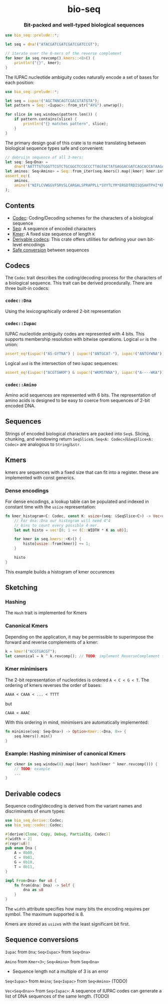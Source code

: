 <div class="title-block" style="text-align: center;" align="center">

# bio-seq

### Bit-packed and well-typed biological sequences
</div>

```rust
use bio_seq::prelude::*;

let seq = dna!("ATACGATCGATCGATCGATCCGT");

// iterate over the 8-mers of the reverse complement
for kmer in seq.revcomp().kmers::<8>() {
    println!("{}", kmer);
}
```

The IUPAC nucleotide ambiguity codes naturally encode a set of bases for each position:

```rust
use bio_seq::prelude::*;

let seq = iupac!("AGCTNNCAGTCGACGTATGTA");
let pattern = Seq::<Iupac>::from_str("AYG").unwrap();

for slice in seq.windows(pattern.len()) {
    if pattern.contains(slice) {
        println!("{} matches pattern", slice);
    }
}
```

The primary design goal of this crate is to make translating between biological sequence types safe and convenient:

```rust
// debruijn sequence of all 3-mers:
let seq: Seq<Dna> =
    dna!("AATTTGTGGGTTCGTCTGCGGCTCCGCCCTTAGTACTATGAGGACGATCAGCACCATAAGAACAAA");
let aminos: Seq<Amino> = Seq::from_iter(seq.kmers().map(|kmer| kmer.into()));
assert_eq!(
    aminos,
    amino!("NIFLCVWGGVFSRVSLCARGALSPRAPPLL*SVYTLYM*ERGDTRDISQSAHTPHI*KRENTQK")
);
```

## Contents

* [Codec](#codecs): Coding/Decoding schemes for the characters of a biological sequence
* [Seq](#sequences): A sequence of encoded characters
* [Kmer](#kmers): A fixed size sequence of length `K`
* [Derivable codecs](#derivable-codecs): This crate offers utilities for defining your own bit-level encodings
* [Safe conversion](#sequence-conversion) between sequences

## Codecs

The `Codec` trait describes the coding/decoding process for the characters of a biological sequence. This trait can be derived procedurally. There are three built-in codecs:

### `codec::Dna`
Using the lexicographically ordered 2-bit representation

### `codec::Iupac`
IUPAC  nucleotide ambiguity codes are represented with 4 bits. This supports membership resolution with bitwise operations. Logical `or` is the union:

```rust
assert_eq!(iupac!("AS-GYTNA") | iupac!("ANTGCAT-"), iupac!("ANTGYWNA"));
```

Logical `and` is the intersection of two iupac sequences:

```rust
assert_eq!(iupac!("ACGTSWKM") & iupac!("WKMSTNNA"), iupac!("A----WKA"));
```

### `codec::Amino`
Amino acid sequences are represented with 6 bits. The representation of amino acids is designed to be easy to coerce from sequences of 2-bit encoded DNA.

## Sequences

Strings of encoded biological characters are packed into `Seq`s. Slicing, chunking, and windowing return `SeqSlice`s. `Seq<A: Codec>`/`&SeqSlice<A: Codec>` are analogous to `String`/`&str`.

## Kmers

kmers are sequences with a fixed size that can fit into a register. these are implemented with const generics.

### Dense encodings

For dense encodings, a lookup table can be populated and indexed in constant time with the `usize` representation:

```rust
fn kmer_histogram<C: Codec, const K: usize>(seq: &SeqSlice<C>) -> Vec<usize> {
    // For dna::Dna our histogram will need 4^4
    // bins to count every possible 4-mer.
    let mut histo = vec![0; 1 << (C::WIDTH * K as u8)];

    for kmer in seq.kmers::<K>() {
        histo[usize::from(kmer)] += 1;
    }

    histo
}
```

This example builds a histogram of kmer occurences

## Sketching

### Hashing

The `Hash` trait is implemented for Kmers

### Canonical Kmers

Depending on the application, it may be permissible to superimpose the forward and reverse complements of a kmer:

```rust
k = kmer!("ACGTGACGT");
let canonical = k ^ k.revcomp(); // TODO: implement ReverseComplement for Kmer
```

### Kmer minimisers

The 2-bit representation of nucleotides is ordered `A < C < G < T`. The ordering of kmers reverses the order of bases:

`AAAA < CAAA < ... < TTTT`

but

`CAAA < AAAC`

With this ordering in mind, minimisers are automatically implemented:

```rust
fn minimise(seq: Seq<Dna>) -> Option<Kmer::<Dna, 8>> {
    seq.kmers().min()
}
```

### Example: Hashing minimiser of canonical Kmers

```rust
for ckmer in seq.window(8).map(|kmer| hash(kmer ^ kmer.revcomp())) {
    // TODO: example
    ...
}
```

## Derivable codecs

Sequence coding/decoding is derived from the variant names and discriminants of enum types:

```rust
use bio_seq_derive::Codec;
use bio_seq::codec::Codec;

#[derive(Clone, Copy, Debug, PartialEq, Codec)]
#[width = 2]
#[repr(u8)]
pub enum Dna {
    A = 0b00,
    C = 0b01,
    G = 0b10,
    T = 0b11,
}

impl From<Dna> for u8 {
    fn from(dna: Dna) -> Self {
        dna as u8
    }
}
```

The `width` attribute specifies how many bits the encoding requires per symbol. The maximum supported is 8.

Kmers are stored as `usize`s with the least significant bit first.

## Sequence conversions

`Iupac` from `Dna`; `Seq<Iupac>` from `Seq<Dna>`

`Amino` from `Kmer<3>`; `Seq<Amino>` from `Seq<Dna>`
  * Sequence length not a multiple of 3 is an error

`Seq<Iupac>` from `Amino`; `Seq<Iupac>` from `Seq<Amino>` (TODO)

`Vec<Seq<Dna>>` from `Seq<Iupac>`: A sequence of IUPAC codes can generate a list of DNA sequences of the same length. (TODO)
